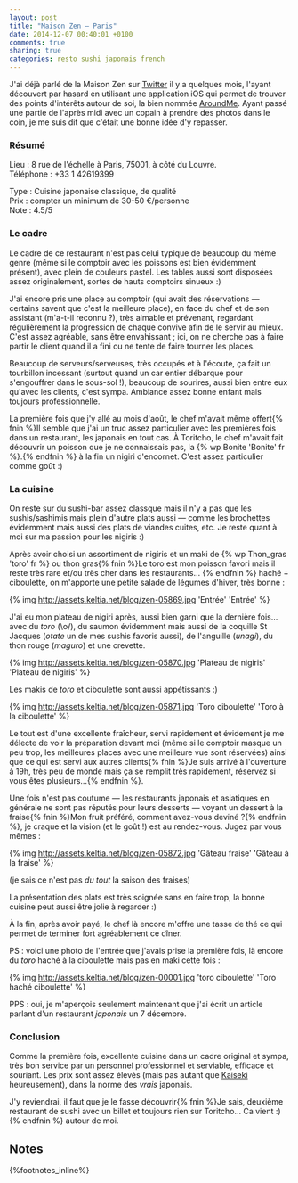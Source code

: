 ```yaml
---
layout: post
title: "Maison Zen — Paris"
date: 2014-12-07 00:40:01 +0100
comments: true
sharing: true
categories: resto sushi japonais french
---
```


J'ai déjà parlé de la Maison Zen sur [Twitter]() il y a quelques mois, l'ayant découvert par hasard en utilisant une application iOS qui permet de trouver des points d'intérêts autour de soi, la bien nommée [AroundMe](https://itunes.apple.com/us/app/aroundme/id290051590). Ayant passé une partie de l'après midi avec un copain à prendre des photos dans le coin, je me suis dit que c'était une bonne idée d'y repasser.

### Résumé

Lieu :      8 rue de l'échelle à Paris, 75001, à côté du Louvre.<br/>
Téléphone : +33 1 42619399<br/>

Type : Cuisine japonaise classique, de qualité<br/>
Prix : compter un minimum de 30-50 €/personne<br/>
Note : 4.5/5<br/>
<!--more-->
### Le cadre

Le cadre de ce restaurant n'est pas celui typique de beaucoup du même genre (même si le comptoir avec les poissons est bien évidemment présent), avec plein de couleurs pastel. Les tables aussi sont disposées assez originalement, sortes de hauts comptoirs sinueux :)

J'ai encore pris une place au comptoir (qui avait des réservations —  certains savent que c'est la meilleure place), en face du chef et de son assistant (m'a-t-il reconnu ?), très aimable et prévenant, regardant régulièrement la progression de chaque convive afin de le servir au mieux. C'est assez agréable, sans être envahissant ; ici, on ne cherche pas à faire partir le client quand il a fini ou ne tente de faire tourner les places.

Beaucoup de serveurs/serveuses, très occupés et à l'écoute, ça fait un tourbillon incessant (surtout quand un car entier débarque pour s'engouffrer dans le sous-sol !), beaucoup de sourires, aussi bien entre eux qu'avec les clients, c'est sympa. Ambiance assez bonne enfant mais toujours professionnelle.

La première fois que j'y allé au mois d'août, le chef m'avait même offert{% fnin %}Il semble que j'ai un truc assez particulier avec les premières fois dans un restaurant, les japonais en tout cas. À Toritcho, le chef m'avait fait découvrir un poisson que je ne connaissais pas, la {% wp Bonite 'Bonite' fr %}.{% endfnin %} à la fin un nigiri d'encornet. C'est assez particulier comme goût :)

### La cuisine

On reste sur du sushi-bar assez classque mais il n'y a pas que les sushis/sashimis mais plein d'autre plats aussi — comme les brochettes évidemment mais aussi des plats de viandes cuites, etc. Je reste quant à moi sur ma passion pour les nigiris :)

Après avoir choisi un assortiment de nigiris et un maki de {% wp Thon_gras 'toro' fr %} ou thon gras{% fnin %}Le toro est mon poisson favori mais il reste très rare et/ou très cher dans les restaurants… {% endfnin %} haché + ciboulette, on m'apporte une petite salade de légumes d'hiver, très bonne :

{% img http://assets.keltia.net/blog/zen-05869.jpg 'Entrée' 'Entrée' %}

J'ai eu mon plateau de nigiri après, aussi bien garni que la dernière fois… avec du *toro* (\o/), du saumon évidemment mais aussi de la coquille St Jacques (*otate* un de mes sushis favoris aussi), de l'anguille (*unagi*), du thon rouge (*maguro*) et une crevette.

{% img http://assets.keltia.net/blog/zen-05870.jpg 'Plateau de nigiris' 'Plateau de nigiris' %}

Les makis de *toro* et ciboulette sont aussi appétissants :)

{% img http://assets.keltia.net/blog/zen-05871.jpg 'Toro ciboulette' 'Toro à la ciboulette' %}

Le tout est d'une excellente fraîcheur, servi rapidement et évidement je me délecte de voir la préparation devant moi (même si le comptoir masque un peu trop, les meilleures places avec une meilleure vue sont réservées) ainsi que ce qui est servi aux autres clients{% fnin %}Je suis arrivé à l'ouverture à 19h, très peu de monde mais ça se remplit très rapidement, réservez si vous êtes plusieurs…{% endfnin %}.

Une fois n'est pas coutume — les restaurants japonais et asiatiques en générale ne sont pas réputés pour leurs desserts — voyant un dessert à la fraise{% fnin %}Mon fruit préféré, comment avez-vous deviné ?{% endfnin %}, je craque et la vision (et le goût !) est au rendez-vous. Jugez par vous mêmes :

{% img http://assets.keltia.net/blog/zen-05872.jpg 'Gâteau fraise' 'Gâteau à la fraise' %}

(je sais ce n'est pas *du tout* la saison des fraises)

La présentation des plats est très soignée sans en faire trop, la bonne cuisine peut aussi être jolie à regarder :)

À la fin, après avoir payé, le chef là encore m'offre une tasse de thé ce qui permet de terminer fort agréablement ce dîner.

PS : voici une photo de l'entrée que j'avais prise la première fois, là encore du *toro* haché à la ciboulette mais pas en maki cette fois :

{% img http://assets.keltia.net/blog/zen-00001.jpg 'toro ciboulette' 'Toro haché ciboulette' %}

PPS : oui, je m'aperçois seulement maintenant que j'ai écrit un article parlant d'un restaurant *japonais* un 7 décembre.

### Conclusion

Comme la première fois, excellente cuisine dans un cadre original et sympa, très bon service par un personnel professionnel et serviable, efficace et souriant. Les prix sont assez élevés (mais pas autant que [Kaiseki](/2014/09/13/la-maison-kaiseki-sushi-paris/) heureusement), dans la norme des *vrais* japonais.

J'y reviendrai, il faut que je le fasse découvrir{% fnin %}Je sais, deuxième restaurant de sushi avec un billet et toujours rien sur Toritcho… Ca vient :){% endfnin %} autour de moi.

Notes
-----
{%footnotes_inline%}
